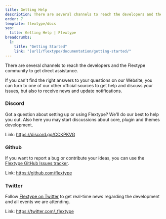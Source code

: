 ```yaml
---
title: Getting Help
description: There are several channels to reach the developers and the Flextype community to get direct assistance.
order: 7
template: flextype/docs
seo:
  title: Getting Help | Flextype
breadcrumbs:
  1:
    title: "Getting Started"
    link: "[url]/flextype/documentation/getting-started/"
---
```

There are several channels to reach the developers and the Flextype community to get direct assistance.

If you can't find the right answers to your questions on our Website, you can turn to one of our other official sources to get help and discuss your issues, but also to receive news and update notifications.

### Discord

Got a question about setting up or using Flextype? We'll do our best to help you out. Also here you may start discussions about core, plugin and themes development.

Link: <https://discord.gg/CCKPKVG>

### Github

If you want to report a bug or contribute your ideas, you can use the [Flextype GitHub Issues tracker](https://github.com/flextype/flextype/issues).

Link: <https://github.com/flextype>

### Twitter

Follow [Flextype on Twitter](https://twitter.com/_flextype) to get real-time news regarding the development and all events we are attending.

Link: <https://twitter.com/_flextype>